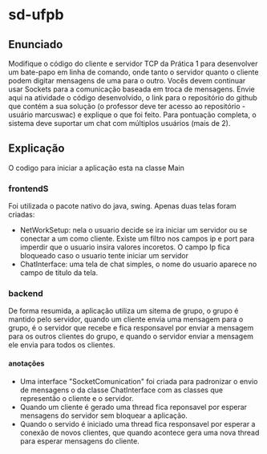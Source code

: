 # sd-ufpb
## Enunciado
Modifique o código do cliente e servidor TCP da Prática 1 para desenvolver um bate-papo em linha de comando, onde tanto o servidor quanto o cliente podem digitar mensagens de uma para o outro. Vocês devem continuar usar Sockets para a comunicação baseada em troca de mensagens. Envie aqui na atividade o código desenvolvido, o link para o repositório do github que contém a sua solução (o professor deve ter acesso ao repositório
-usuário marcuswac) e explique o que foi feito.
Para pontuação completa, o sistema deve suportar um chat com múltiplos usuários (mais de 2).

## Explicação
O codigo para iniciar a aplicação esta na classe Main
### frontendS
Foi utilizada o pacote nativo do java, swing. Apenas duas telas foram criadas: 
- NetWorkSetup: nela o usuario decide se ira iniciar um servidor ou se conectar a um como cliente. Existe um filtro nos campos ip e port para imperdir que o usuario insira valores incoretos. O campo Ip fica bloqueado caso o usuario tente iniciar um servidor
- ChatInterface: uma tela de chat simples, o nome do usuario aparece no campo de titulo da tela.

### backend
De forma resumida, a aplicação utiliza um sitema de grupo, o grupo é mantido pelo servidor, quando um cliente envia uma mensagem para o grupo, é o servidor que recebe e fica responsavel por enviar a mensagem para os outros clientes do grupo, e quando o servidor enviar a mensagem ele envia para todos os clientes.
#### anotações
- Uma interface "SocketComunication" foi criada para padronizar o envio de mensagens o da classe ChatInterface com as classes que representão o cliente e o servidor. 
- Quando um cliente é gerado uma thread fica reponsavel por esperar mensagens do servidor sem bloquear a aplicação.
- Quando o servido é iniciado uma thread fica responsavel por esperar a conexão de novos clientes, que quando acontece gera uma nova thread para esperar mensagens do cliente. 
